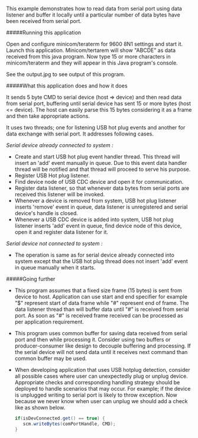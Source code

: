 This example demonstrates how to read data from serial port using data listener and buffer 
it locally until a particular number of data bytes have been received from serial port.

#####Running this application
   
Open and configure minicom/teraterm for 9600 8N1 settings and start it. Launch this 
application. Minicom/tertarem will show "ABCDE" as data received from this java program.
Now type 15 or more characters in minicom/teraterm and they will appear in this Java
program's console. 
   
See the output.jpg to see output of this program.
   
#####What this application does and how it does

It sends 5 byte CMD to serial device (host => device) and then read data from serial 
port, buffering until serial device has sent 15 or more bytes (host <= device). The 
host can easily parse this 15 bytes considering it as a frame and then take appropriate 
actions.

It uses two threads; one for listening USB hot plug events and another for data exchange
with serial port. It addresses following cases.

*Serial device already connected to system :*
- Create and start USB hot plug event handler thread. This thread will insert an 'add' 
event manually in queue. Due to this event data handler thread will be notified and that 
thread will proceed to serve his purpose.
- Register USB Hot plug listener.
- Find device node of USB CDC device and open it for communication.
- Register data listener, so that whenever data bytes from serial ports are received this 
listener will be invoked.
- Whenever a device is removed from system, USB hot plug listener inserts 'remove' event in queue, 
data listener is unregistered and serial device's handle is closed.
- Whenever a USB CDC device is added into system, USB hot plug listener inserts 'add' event in queue, 
find device node of this device, open it and register data listener for it.
   
*Serial device not connected to system :*
- The operation is same as for serial device already connected into system except that the USB hot plug 
thread does not insert 'add' event in queue manually when it starts.
     
#####Going further
   
- This program assumes that a fixed size frame (15 bytes) is sent from device to host. Application can 
use start and end specifier for example "$" represent start of data frame while "#" represent end of 
frame. The data listener thread than will buffer data until "#" is received from serial port. As soon 
as "#" is received frame received can be processed as per application requirement.
    
- This program uses common buffer for saving data received from serial port and then while processing it. 
Consider using two buffers or producer-consumer like design to decouple buffering and processing. If the 
serial device will not send data until it receives next command than common buffer may be used.
     
- When developing application that uses USB hotplug detection, consider all possible cases where user 
can unexpectedly plug or unplug device. Appropriate checks and corresponding handling strategy should 
be deployed to handle scenarios that may occur. For example; if the device is unplugged writing to 
serial port is likely to throw exception. Now because we never know when user can unplug we should add 
a check like as shown below.
  ```java
  if(isDevConnected.get() == true) {
     scm.writeBytes(comPortHandle, CMD);
  }
  ```
     
